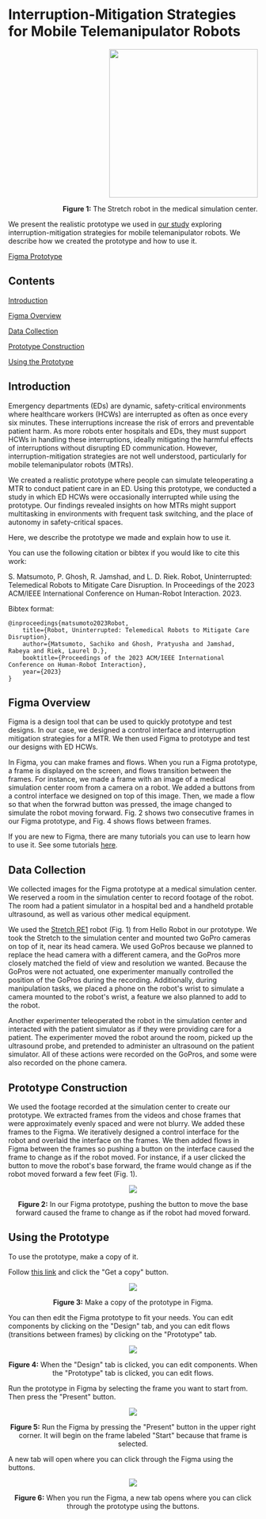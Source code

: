 # Interruption-Mitigation Strategies for Mobile Telemanipulator Robots

<div align="right"><img src="https://user-images.githubusercontent.com/11902748/210017424-bca4f806-0bb9-4546-a322-78da01e45573.jpg" width=300>

<b>Figure 1:</b> The Stretch robot in the medical simulation center.</div>

We present the realistic prototype we used in [our study](https://cseweb.ucsd.edu/~smatsumo/HRI2023_matsumoto.pdf) exploring interruption-mitigation strategies for mobile telemanipulator robots. We describe how we created the prototype and how to use it.

[Figma Prototype](https://www.figma.com/community/file/1190400578743283663)

## Contents

[Introduction](#introduction)

[Figma Overview](#figma-overview)

[Data Collection](#data-collection)

[Prototype Construction](#prototype-construction)

[Using the Prototype](#using-the-prototype)

## Introduction

Emergency departments (EDs) are dynamic, safety-critical environments where healthcare workers (HCWs) are interrupted as often as once every six minutes. These interruptions increase the risk of errors and preventable patient harm. As more robots enter hospitals and EDs, they must support HCWs in handling these interruptions, ideally mitigating the harmful effects of interruptions without disrupting ED communication. However, interruption-mitigation strategies are not well understood, particularly for mobile telemanipulator robots (MTRs).

We created a realistic prototype where people can simulate teleoperating a MTR to conduct patient care in an ED. Using this prototype, we conducted a study in which ED HCWs were occasionally interrupted while using the prototype. Our findings revealed insights on how MTRs might support multitasking in environments with frequent task switching, and the place of autonomy in safety-critical spaces.

Here, we describe the prototype we made and explain how to use it.

You can use the following citation or bibtex if you would like to cite this work:

S. Matsumoto, P. Ghosh, R. Jamshad, and L. D. Riek. Robot, Uninterrupted: Telemedical Robots to Mitigate Care Disruption. In Proceedings of the 2023 ACM/IEEE International Conference on Human-Robot Interaction. 2023.

Bibtex format:

```
@inproceedings{matsumoto2023Robot,
    title={Robot, Uninterrupted: Telemedical Robots to Mitigate Care Disruption},
    author={Matsumoto, Sachiko and Ghosh, Pratyusha and Jamshad, Rabeya and Riek, Laurel D.},
    booktitle={Proceedings of the 2023 ACM/IEEE International Conference on Human-Robot Interaction},
    year={2023}
}
```

## Figma Overview

Figma is a design tool that can be used to quickly prototype and test designs. In our case, we designed a control interface and interruption mitigation strategies for a MTR. We then used Figma to prototype and test our designs with ED HCWs.

In Figma, you can make frames and flows. When you run a Figma prototype, a frame is displayed on the screen, and flows transition between the frames. For instance, we made a frame with an image of a medical simulation center room from a camera on a robot. We added a buttons from a control interface we designed on top of this image. Then, we made a flow so that when the forwrad button was pressed, the image changed to simulate the robot moving forward. Fig. 2 shows two consecutive frames in our Figma prototype, and Fig. 4 shows flows between frames.

If you are new to Figma, there are many tutorials you can use to learn how to use it. See some tutorials [here](https://help.figma.com/hc/en-us/sections/4405269443991-Figma-for-Beginners-4-parts-).

## Data Collection

We collected images for the Figma prototype at a medical simulation center. We reserved a room in the simulation center to record footage of the robot. The room had a patient simulator in a hospital bed and a handheld protable ultrasound, as well as various other medical equipment.

We used the [Stretch RE1](https://hello-robot.com/product) robot (Fig. 1) from Hello Robot in our prototype. We took the Stretch to the simulation center and mounted two GoPro cameras on top of it, near its head camera. We used GoPros because we planned to replace the head camera with a different camera, and the GoPros more closely matched the field of view and resolution we wanted. Because the GoPros were not actuated, one experimenter manually controlled the position of the GoPros during the recording. Additionally, during manipulation tasks, we placed a phone on the robot's wrist to simulate a camera mounted to the robot's wrist, a feature we also planned to add to the robot.

Another experimenter teleoperated the robot in the simulation center and interacted with the patient simulator as if they were providing care for a patient. The experimenter moved the robot around the room, picked up the ultrasound probe, and pretended to administer an ultrasound on the patient simulator. All of these actions were recorded on the GoPros, and some were also recorded on the phone camera.

## Prototype Construction

We used the footage recorded at the simulation center to create our prototype. We extracted frames from the videos and chose frames that were approximately evenly spaced and were not blurry. We added these frames to the Figma. We iteratively designed a control interface for the robot and overlaid the interface on the frames. We then added flows in Figma between the frames so pushing a button on the interface caused the frame to change as if the robot moved. For instance, if a user clicked the button to move the robot's base forward, the frame would change as if the robot moved forward a few feet (Fig. 1).

<p align="center">
<img src="https://user-images.githubusercontent.com/11902748/210017088-0a9a7fff-e3cd-44b5-b327-5b5bf532e41c.png"</img>
</p>

<p align="center">
<b>Figure 2:</b> In our Figma prototype, pushing the button to move the base forward caused the frame to change as if the robot had moved forward.
</p>

## Using the Prototype

To use the prototype, make a copy of it.

Follow [this link](https://www.figma.com/community/file/1190400578743283663) and click the "Get a copy" button.

<p align="center">
<img src="https://user-images.githubusercontent.com/11902748/210149256-a88af4c9-fb1f-48eb-910d-c3e72e846bd7.png"></img>
</p>

<p align="center">
<b>Figure 3:</b> Make a copy of the prototype in Figma.
</p>

You can then edit the Figma prototype to fit your needs. You can edit components by clicking on the "Design" tab, and you can edit flows (transitions between frames) by clicking on the "Prototype" tab.

<p align="center">
<img src="https://user-images.githubusercontent.com/11902748/210150184-9d6970b3-ac04-46ad-b0a0-fca7f394edcb.png"></img>
</p>

<p align="center">
<b>Figure 4:</b> When the "Design" tab is clicked, you can edit components. When the "Prototype" tab is clicked, you can edit flows.
</p>

Run the prototype in Figma by selecting the frame you want to start from. Then press the "Present" button.

<p align="center">
<img src="https://user-images.githubusercontent.com/11902748/210149977-29ca19da-7d88-44db-91f0-1307fa502951.png"></img>
</p>

<p align="center">
<b>Figure 5:</b> Run the Figma by pressing the "Present" button in the upper right corner. It will begin on the frame labeled "Start" because that frame is selected.
</p>

A new tab will open where you can click through the Figma using the buttons.

<p align="center">
<img src="https://user-images.githubusercontent.com/11902748/210149590-457a2a98-30d4-4903-a6f0-b875e3532ba5.png"></img>
</p>

<p align="center">
<b>Figure 6:</b> When you run the Figma, a new tab opens where you can click through the prototype using the buttons.
</p>
